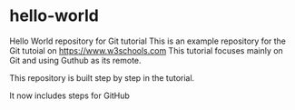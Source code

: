 # hello-world
Hello World repository for Git tutorial
This is an example repository for the Git tutoial on https://www.w3schools.com
This tutorial focuses mainly on Git and using Guthub as its remote. 

This repository is built step by step in the tutorial.

It now includes steps for GitHub
